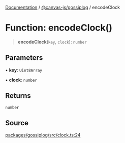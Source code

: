 [Documentation](../../../index.md) / [@canvas-js/gossiplog](../index.md) / encodeClock

# Function: encodeClock()

> **encodeClock**(`key`, `clock`): `number`

## Parameters

• **key**: `Uint8Array`

• **clock**: `number`

## Returns

`number`

## Source

[packages/gossiplog/src/clock.ts:24](https://github.com/canvasxyz/canvas/blob/4c6b729f/packages/gossiplog/src/clock.ts#L24)
